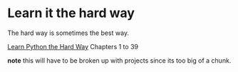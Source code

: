 # Learn it the hard way

The hard way is sometimes the best way. 

[Learn Python the Hard Way](http://learnpythonthehardway.org/book/) Chapters 1 to 39

**note** this will have to be broken up with projects since its too big of a chunk.

